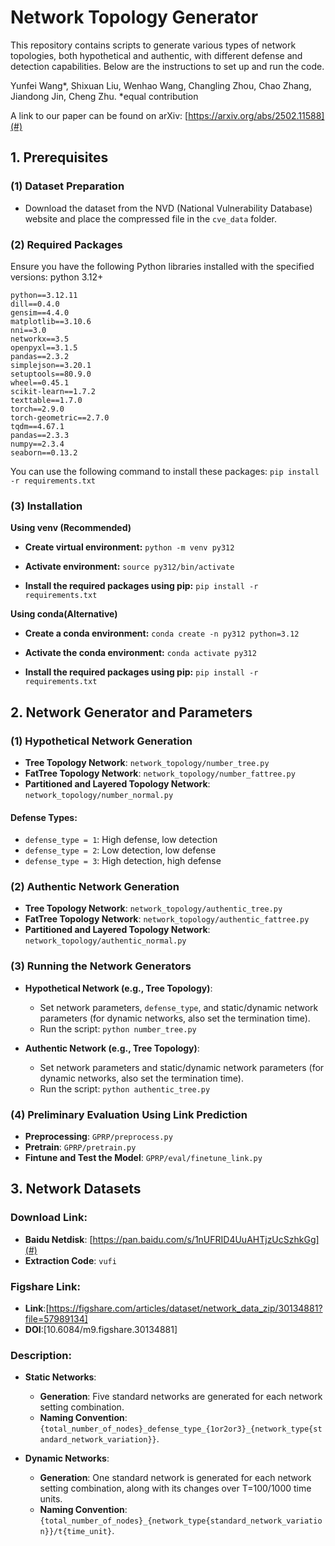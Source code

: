 # Network Topology Generator

This repository contains scripts to generate various types of network topologies, both hypothetical and authentic, with different defense and detection capabilities. Below are the instructions to set up and run the code.

Yunfei Wang*, Shixuan Liu, Wenhao Wang, Changling Zhou, Chao Zhang, Jiandong Jin, Cheng Zhu.
*equal contribution

A link to our paper can be found on arXiv: [https://arxiv.org/abs/2502.11588](#)

## 1. Prerequisites

### (1) Dataset Preparation
- Download the dataset from the NVD (National Vulnerability Database) website and place the compressed file in the `cve_data` folder.

### (2) Required Packages
Ensure you have the following Python libraries installed with the specified versions:
python  3.12+

```plaintext
python==3.12.11
dill==0.4.0
gensim==4.4.0
matplotlib==3.10.6
nni==3.0
networkx==3.5
openpyxl==3.1.5
pandas==2.3.2
simplejson==3.20.1
setuptools==80.9.0
wheel==0.45.1
scikit-learn==1.7.2
texttable==1.7.0
torch==2.9.0
torch-geometric==2.7.0
tqdm==4.67.1
pandas==2.3.3
numpy==2.3.4
seaborn==0.13.2
```
You can use the following command to install these packages: `pip install -r requirements.txt`

### (3) Installation
**Using venv (Recommended)**

- **Create virtual environment:** `python -m venv py312`

- **Activate environment:** `source py312/bin/activate`

- **Install the required packages using pip:** `pip install -r requirements.txt`


**Using conda(Alternative)**

- **Create a conda environment:** `conda create -n py312 python=3.12`

- **Activate the conda environment:** `conda activate py312`

- **Install the required packages using pip:** `pip install -r requirements.txt`

## 2. Network Generator and Parameters

### (1) Hypothetical Network Generation
- **Tree Topology Network**: `network_topology/number_tree.py`
- **FatTree Topology Network**: `network_topology/number_fattree.py`
- **Partitioned and Layered Topology Network**: `network_topology/number_normal.py`

#### Defense Types:
- `defense_type = 1`: High defense, low detection
- `defense_type = 2`: Low detection, low defense
- `defense_type = 3`: High detection, high defense

### (2) Authentic Network Generation
- **Tree Topology Network**: `network_topology/authentic_tree.py`
- **FatTree Topology Network**: `network_topology/authentic_fattree.py`
- **Partitioned and Layered Topology Network**: `network_topology/authentic_normal.py`

### (3) Running the Network Generators
- **Hypothetical Network (e.g., Tree Topology)**:
  - Set network parameters, `defense_type`, and static/dynamic network parameters (for dynamic networks, also set the termination time).
  - Run the script: `python number_tree.py`

- **Authentic Network (e.g., Tree Topology)**:
  - Set network parameters and static/dynamic network parameters (for dynamic networks, also set the termination time).
  - Run the script: `python authentic_tree.py`

### (4) Preliminary Evaluation Using Link Prediction
- **Preprocessing**: `GPRP/preprocess.py`
- **Pretrain**: `GPRP/pretrain.py`
- **Fintune and Test the Model**: `GPRP/eval/finetune_link.py`

## 3. Network Datasets

### Download Link:
- **Baidu Netdisk**: [https://pan.baidu.com/s/1nUFRID4UuAHTjzUcSzhkGg](#)
- **Extraction Code**: `vufi`

### Figshare Link:
- **Link**:[https://figshare.com/articles/dataset/network_data_zip/30134881?file=57989134]
- **DOI**:[10.6084/m9.figshare.30134881]
### Description:
- **Static Networks**:
  - **Generation**: Five standard networks are generated for each network setting combination.
  - **Naming Convention**: `{total_number_of_nodes}_defense_type_{1or2or3}_{network_type{standard_network_variation}}`.

- **Dynamic Networks**:
  - **Generation**: One standard network is generated for each network setting combination, along with its changes over T=100/1000 time units.
  - **Naming Convention**: `{total_number_of_nodes}_{network_type{standard_network_variation}}/t{time_unit}`.


